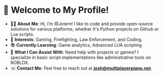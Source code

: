 # 🌟 Welcome to My Profile!

- 🧑‍💻 **About Me**: Hi, I’m @Jxtern! I like to code and provide open-source solutions for various platforms, whether it's Python projects on Github or Lua scripts.  
- 🎯 **Interests**: Gaming, Firefighting, Law Enforcement, and Coding.  
- 📚 **Currently Learning**: Game analytics, Advanced LUA scripting
- 🤝 **What I Can Assist With**: Need help with projects or games? I specialize in basic script implementations like administrative tools on ROBLOX.  
- ✉️ **Contact Me**: Feel free to reach out at **josh@multiplayerpiano.net**.  
<!---
Jxtern/Jxtern is a ✨ special ✨ repository because its `README.md` (this file) appears on your GitHub profile.
You can click the Preview link to take a look at your changes.
--->
